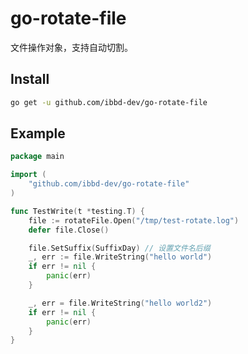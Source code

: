 # go-rotate-file

文件操作对象，支持自动切割。

## Install 

```sh
go get -u github.com/ibbd-dev/go-rotate-file
```

## Example

```go
package main

import (
	"github.com/ibbd-dev/go-rotate-file"
)

func TestWrite(t *testing.T) {
	file := rotateFile.Open("/tmp/test-rotate.log")
	defer file.Close()

	file.SetSuffix(SuffixDay) // 设置文件名后缀
	_, err := file.WriteString("hello world")
	if err != nil {
		panic(err)
	}

	_, err = file.WriteString("hello world2")
	if err != nil {
		panic(err)
	}
}
```


